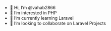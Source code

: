 - 👋 Hi, I’m @vahab2866
- 👀 I’m interested in PHP
- 🌱 I’m currently learning Laravel
- 💞️ I’m looking to collaborate on Laravel Projects

<!---
vahab2866/vahab2866 is a ✨ special ✨ repository because its `README.md` (this file) appears on your GitHub profile.
You can click the Preview link to take a look at your changes.
--->
